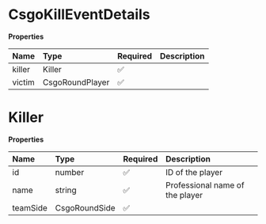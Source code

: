 # CsgoKillEventDetails

**Properties**

| Name   | Type            | Required | Description |
| :----- | :-------------- | :------- | :---------- |
| killer | Killer          | ✅       |             |
| victim | CsgoRoundPlayer | ✅       |             |

# Killer

**Properties**

| Name     | Type          | Required | Description                     |
| :------- | :------------ | :------- | :------------------------------ |
| id       | number        | ✅       | ID of the player                |
| name     | string        | ✅       | Professional name of the player |
| teamSide | CsgoRoundSide | ✅       |                                 |

<!-- This file was generated by liblab | https://liblab.com/ -->
